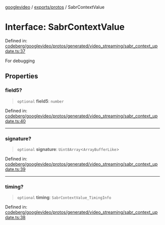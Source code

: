 [googlevideo](../../../README.md) / [exports/protos](../README.md) / SabrContextValue

# Interface: SabrContextValue

Defined in: [codeberg/googlevideo/protos/generated/video\_streaming/sabr\_context\_update.ts:37](https://github.com/LuanRT/googlevideo/blob/19854137cadaf49fd755394883dfd7fe5fdaba20/protos/generated/video_streaming/sabr_context_update.ts#L37)

For debugging

## Properties

### field5?

> `optional` **field5**: `number`

Defined in: [codeberg/googlevideo/protos/generated/video\_streaming/sabr\_context\_update.ts:40](https://github.com/LuanRT/googlevideo/blob/19854137cadaf49fd755394883dfd7fe5fdaba20/protos/generated/video_streaming/sabr_context_update.ts#L40)

***

### signature?

> `optional` **signature**: `Uint8Array`\<`ArrayBufferLike`\>

Defined in: [codeberg/googlevideo/protos/generated/video\_streaming/sabr\_context\_update.ts:39](https://github.com/LuanRT/googlevideo/blob/19854137cadaf49fd755394883dfd7fe5fdaba20/protos/generated/video_streaming/sabr_context_update.ts#L39)

***

### timing?

> `optional` **timing**: `SabrContextValue_TimingInfo`

Defined in: [codeberg/googlevideo/protos/generated/video\_streaming/sabr\_context\_update.ts:38](https://github.com/LuanRT/googlevideo/blob/19854137cadaf49fd755394883dfd7fe5fdaba20/protos/generated/video_streaming/sabr_context_update.ts#L38)
